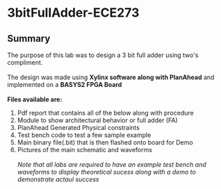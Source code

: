 # 3bitFullAdder-ECE273
## Summary
The purpose of this lab was to design a 3 bit full adder using two's compliment. <br> <br>
The design was made using **Xylinx software along with PlanAhead** and implemented on a **BASYS2 FPGA Board** <br> <br>
**Files available are:**<br>
  1) Pdf report that contains all of the below along with procedure <br>
  2) Module to show architectural behavior or full adder (FA) <br>
  3) PlanAhead Generated Physical constraints <br>
  4) Test bench code to test a few sample example <br>
  5) Main binary file(.bit) that is then flashed onto board for Demo <br>
  6) Pictures of the main schematic and waveforms <br> <br>
  _Note that all labs are required to have an example test bench and waveforms to display theoretical sucess along with a demo to demonstrate actaul success_
